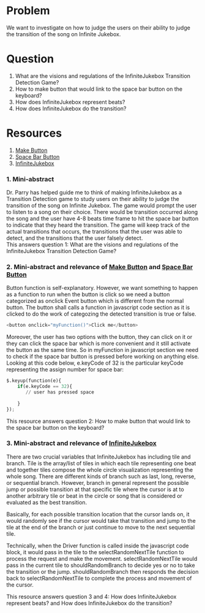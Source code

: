 # Problem
We want to investigate on how to judge the users on their ability to judge the transition of the song on Infinite Jukebox. 

# Question
1. What are the visions and regulations of the InfiniteJukebox Transition Detection Game?
2. How to make button that would link to the space bar button on the keyboard?
3. How does InfiniteJukebox represent beats?
4. How does InfiniteJukebox do the transition?	

# Resources
1. [Make Button]
2. [Space Bar Button]
3. [InfiniteJukebox]

### 1. Mini-abstract
Dr. Parry has helped guide me to think of making InfiniteJukebox as a Transition Detection game to study users on their ability to judge the transition of the song on Infinite Jukebox. The game would prompt the user to listen to a song on their choice. There would be transition occurred along the song and the user have 4-8 beats time frame to hit the space bar button to indicate that they heard the transition. 
The game will keep track of the actual transitions that occurs, the transitions that the user was able to detect, and the transitions that the user falsely detect.   
This answers question 1: What are the visions and regulations of the InfiniteJukebox Transition Detection Game?

### 2. Mini-abstract and relevance of [Make Button] and [Space Bar Button]
Button function is self-explanatory. However, we want something to happen as a function to run when the button is click so we need a button categorized as onclick Event button which is different from the normal button. The button shall calls a function in javascript code section as it is clicked to do the work of categozing the detected transition is true or false. 
```python
<button onclick="myFunction()">Click me</button>
```
Moreover, the user has two options with the button, they can click on it or they can click the space bar which is more convenient and it still activate the button as the same time. So in myFunction in javascript section we need to check if the space bar button is pressed before working on anything else. Looking at this code below, e.keyCode of 32 is the particular keyCode representing the assign number for space bar:
```python
$.keyup(function(e){
	if(e.keyCode == 32){
       // user has pressed space
       
	}
});
```
This resource answers question 2: How to make button that would link to the space bar button on the keyboard? 

### 3. Mini-abstract and relevance of [InfiniteJukebox]
There are two crucial variables that InfiniteJukebox has including tile and branch. Tile is the array/list of tiles in which each tile representing one beat and together tiles compose the whole circle visualization representing the whole song. There are different kinds of branch such as last, long, reverse, or sequential branch. However, branch in general represent the possible jump or possible transition at that specific tile where the cursor is at to another arbitrary tile or beat in the circle or song that is considered or evaluated as the best transition.

Basically, for each possible transition location that the cursor lands on, it would randomly see if the cursor would take that transition and jump to the tile at the end of the branch or just continue to move to the next sequential tile. 

Technically, when the Driver function is called inside the javascript code block, it would pass in the tile to the selectRandomNextTile function to process the request and make the movement. selectRandomNextTile would pass in the current tile to shouldRandomBranch to decide yes or no to take the transition or the jump. shouldRandomBranch then responds the decision back to selectRandomNextTile to complete the process and movement of the cursor.  


This resource answers question 3 and 4: How does InfiniteJukebox represent beats? and How does InfiniteJukebox do the transition?	

[Make Button]: http://www.w3schools.com/jsref/event_onclick.asp
[Space Bar Button]: http://stackoverflow.com/questions/2249203/check-if-the-spacebar-is-being-pressed-and-the-mouse-is-moving-at-the-same-time
[InfiniteJukebox]: http://labs.echonest.com/Uploader/index.html

